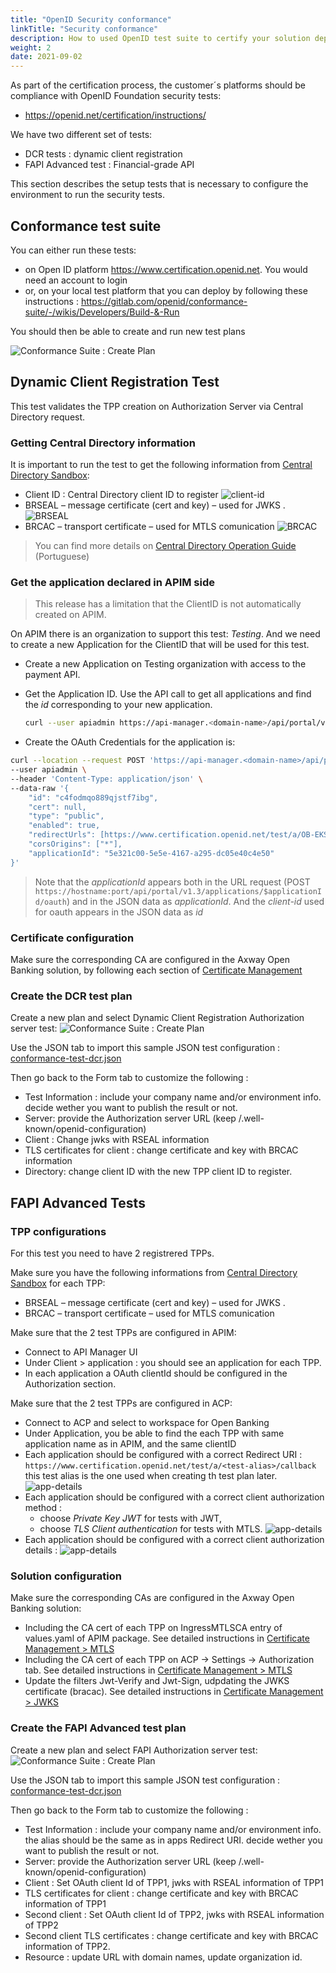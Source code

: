 ```yaml
---
title: "OpenID Security conformance"
linkTitle: "Security conformance"
description: How to used OpenID test suite to certify your solution deployment
weight: 2
date: 2021-09-02
---
```


As part of the certification process, the customer´s platforms should be compliance with OpenID Foundation security tests:

* <https://openid.net/certification/instructions/>

We have two different set of tests:

* DCR tests : dynamic client registration
* FAPI Advanced test : Financial-grade API

This section describes the setup tests that is necessary to configure the environment to run the security tests. 

## Conformance test suite

You can either run these tests:

* on Open ID platform <https://www.certification.openid.net>. You would need an account to login
* or, on your local test platform that you can deploy by following these instructions : <https://gitlab.com/openid/conformance-suite/-/wikis/Developers/Build-&-Run>

You should then be able to create and run new test plans

![Conformance Suite : Create Plan](/Images/conformance-suite/create-plan.png)

## Dynamic Client Registration Test

This test validates the TPP creation on Authorization Server via Central Directory request.

### Getting Central Directory information

It is important to run the test to get the following information from [Central Directory Sandbox](https://web.sandbox.directory.openbankingbrasil.org.br/):

* Client ID : Central Directory client ID to register 
![client-id](/Images/central_directory_brazil_clientid.png)
* BRSEAL – message certificate (cert and key) – used for JWKS .
![BRSEAL](/Images/central_directory_brazil_brseal.png)
* BRCAC – transport certificate – used for MTLS comunication
![BRCAC](/Images/central_directory_brazil_brcac.png)

>You can find more details on [Central Directory Operation Guide](https://openbanking-brasil.github.io/areadesenvolvedor/documents/OpenBanking-Guia_Operacao_Diretorio_Central.pdf) (Portuguese)

### Get the application declared in APIM side

<!-- TODO : remove this chatper once limitation is overcome -->

>This release has a limitation that the ClientID is not automatically created on APIM.

On APIM there is an organization to support this test: _Testing_. And we need to create a new Application for the ClientID that will be used for this test.

* Create a new Application on Testing organization with access to the payment API. 
* Get the Application ID.  Use the API call to get all applications and find the _id_ corresponding to your new application.

    ```bash
    curl --user apiadmin https://api-manager.<domain-name>/api/portal/v1.3/applications  
    ```

* Create the OAuth Credentials for the application is:

```bash
curl --location --request POST 'https://api-manager.<domain-name>/api/portal/v1.3/applications/5e321c00-5e5e-4167-a295-dc05e40c4e50/oauth' \
--user apiadmin \
--header 'Content-Type: application/json' \
--data-raw '{
    "id": "c4fodmqo889qjstf7ibg", 
    "cert": null,
    "type": "public",
    "enabled": true,
    "redirectUrls": [https://www.certification.openid.net/test/a/OB-EKS-DEV/callback"],
    "corsOrigins": ["*"],
    "applicationId": "5e321c00-5e5e-4167-a295-dc05e40c4e50"
}'
```

>Note that the _applicationId_ appears both in the URL request (POST `https://hostname:port/api/portal/v1.3/applications/$applicationId/oauth`) and in the JSON data as _applicationId_. And the _client-id_ used for oauth appears in the JSON data as _id_

### Certificate configuration

Make sure the corresponding CA are configured in the Axway Open Banking solution, by following each section of [Certificate Management](/docs/configuration/certificate-management)

### Create the DCR test plan

Create a new plan and select Dynamic Client Registration Authorization server test:
![Conformance Suite : Create Plan](/Images/conformance-suite/dcr-plan-select.png)

Use the JSON tab to import this sample JSON test configuration : [conformance-test-dcr.json](/sample-files/conformance-test-dcr.json)

Then go back to the Form tab to customize the following :

* Test Information : include your company name and/or environment info. decide wether you want to publish the result or not.
* Server: provide the Authorization server URL (keep /.well-known/openid-configuration)
* Client : Change jwks with RSEAL information
* TLS certificates for client :  change certificate and key with BRCAC information
* Directory: change client ID with the new TPP client ID to register.

## FAPI Advanced Tests

### TPP configurations

For this test you need to have 2 registrered TPPs.

Make sure you have the following informations from [Central Directory Sandbox](https://web.sandbox.directory.openbankingbrasil.org.br/) for each TPP:

* BRSEAL – message certificate (cert and key) – used for JWKS .
* BRCAC – transport certificate – used for MTLS comunication

Make sure that the 2 test TPPs are configured in APIM:

* Connect to API Manager UI
* Under Client > application : you should see an application for each TPP. 
* In each application a OAuth clientId should be configured in the Authorization section.

Make sure that the 2 test TPPs are configured in ACP:

* Connect to ACP and select to workspace for Open Banking
* Under Application, you be able to find the each TPP with same application name as in APIM, and the same clientID
* Each application should be configured with a correct Redirect URI : `https://www.certification.openid.net/test/a/<test-alias>/callback` this test alias is the one used when creating th test plan later.
![app-details](/Images/acp-tpp-app-details.png)
* Each application should be configured with a correct client authorization method : 
    * choose _Private Key JWT_ for tests with JWT,
    * choose _TLS Client authentication_ for tests with MTLS.
![app-details](/Images/acp-tpp-auth-method.png)
* Each application should be configured with a correct client authorization details : 
![app-details](/Images/acp-tpp-auth-identifier.png)

### Solution configuration

Make sure the corresponding CAs are configured in the Axway Open Banking solution:

* Including the CA cert of each TPP on IngressMTLSCA entry of values.yaml of APIM package. See detailed instructions in [Certificate Management > MTLS](/docs/configuration/certificate-management/mtls)
* Including the CA cert of each TPP on ACP -> Settings -> Authorization tab. See detailed instructions in [Certificate Management > MTLS](/docs/configuration/certificate-management/mtls)
* Update the filters Jwt-Verify and Jwt-Sign, udpdating the JWKS certificate (bracac). See detailed instructions in [Certificate Management > JWKS](/docs/configuration/certificate-management/jwks)

### Create the FAPI Advanced test plan

Create a new plan and select FAPI Authorization server test:
![Conformance Suite : Create Plan](/Images/conformance-suite/fapi-plan-select.png)

Use the JSON tab to import this sample JSON test configuration : [conformance-test-dcr.json](/sample-files/conformance-test-fapi.json)

Then go back to the Form tab to customize the following :

* Test Information : include your company name and/or environment info. the alias should be the same as in apps Redirect URI. decide wether you want to publish the result or not.
* Server: provide the Authorization server URL (keep /.well-known/openid-configuration)
* Client : Set OAuth client Id of TPP1, jwks with RSEAL information of TPP1
* TLS certificates for client :  change certificate and key with BRCAC information of TPP1
* Second client : Set OAuth client Id of TPP2, jwks with RSEAL information of TPP2
* Second client TLS certificates :  change certificate and key with BRCAC information of TPP2.
* Resource : update URL with domain names, update organization id.